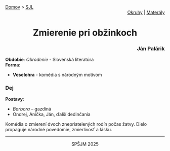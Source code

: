 <div align="center">
    <div align="left">
        <a href="/README.md">Domov</a>
        >
        <a href="../SLOVENCINA.md">SJL</a>
    </div>
    <div align="right">
        <a href="../ustne-okruhy.org.md">Okruhy</a>
        |
        <a href="https://drive.google.com/drive/u/1/folders/1hWhZNvgWC-8cb7jK5zRorX9WfCzyq_WF">Materály</a>
    </div>
<h1> Zmierenie pri obžinkoch</h1>
    <div align="right">
        <h3>Ján Palárik</h3>
    </div>
</div>

__Obdobie__: _Obrodenie_ - Slovenská literatúra  
__Forma__:  
- **Veselohra** - komédia s národným motívom

### Dej
__Postavy__:  
- *Barbora* – gazdiná  
- Ondrej, Anička, Ján, ďalší dedinčania

Komédia o zmierení dvoch znepriatelených rodín počas žatvy. Dielo propaguje národné povedomie, zmierlivosť a lásku.

---
<div align="center">
    <p>SPŠJM 2025</p>
</div>

